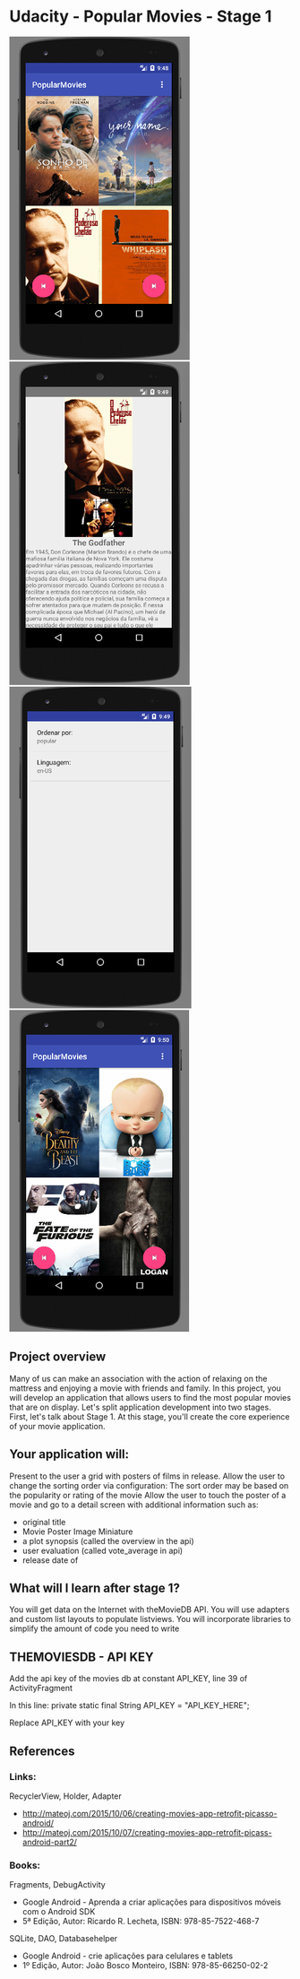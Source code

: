 # Udacity - Popular Movies - Stage 1

![alt text](https://raw.githubusercontent.com/tiagofrbarbosa/MovieOps/master/screenshots/cap01.png)
![alt text](https://raw.githubusercontent.com/tiagofrbarbosa/MovieOps/master/screenshots/cap02.png)
![alt text](https://raw.githubusercontent.com/tiagofrbarbosa/MovieOps/master/screenshots/cap03.png)
![alt text](https://raw.githubusercontent.com/tiagofrbarbosa/MovieOps/master/screenshots/cap04.png)

## Project overview

Many of us can make an association with the action of relaxing on the mattress and enjoying 
a movie with friends and family. In this project, you will develop an application that allows 
users to find the most popular movies that are on display. Let's split application development 
into two stages. First, let's talk about Stage 1. At this stage, you'll create the core experience 
of your movie application.

## Your application will:

Present to the user a grid with posters of films in release.
Allow the user to change the sorting order via configuration:
The sort order may be based on the popularity or rating of the movie
Allow the user to touch the poster of a movie and go to a detail screen 
with additional information such as:

- original title
- Movie Poster Image Miniature
- a plot synopsis (called the overview in the api)
- user evaluation (called vote_average in api)
- release date of

## What will I learn after stage 1?

You will get data on the Internet with theMovieDB API.
You will use adapters and custom list layouts to populate listviews.
You will incorporate libraries to simplify the amount of code you need to write


## THEMOVIESDB - API KEY

Add the api key of the movies db at constant API_KEY, line 39 of ActivityFragment

In this line: private static final String API_KEY = "API_KEY_HERE";

Replace API_KEY with your key

## References

### Links:

RecyclerView, Holder, Adapter
- http://mateoj.com/2015/10/06/creating-movies-app-retrofit-picasso-android/
- http://mateoj.com/2015/10/07/creating-movies-app-retrofit-picass-android-part2/

### Books:

Fragments, DebugActivity
- Google Android - Aprenda a criar aplicações para dispositivos móveis com o Android SDK
- 5ª Edição, Autor: Ricardo R. Lecheta, ISBN: 978-85-7522-468-7

SQLite, DAO, Databasehelper
- Google Android - crie aplicações para celulares e tablets
- 1º Edição, Autor: João Bosco Monteiro, ISBN: 978-85-66250-02-2
